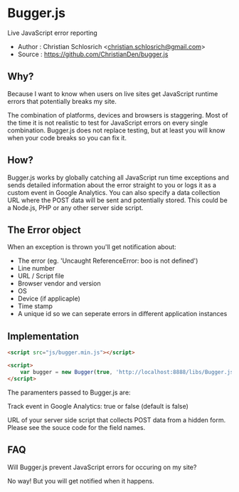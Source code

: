 # Bugger.js

Live JavaScript error reporting

* Author    : Christian Schlosrich <<christian.schlosrich@gmail.com>>
* Source    : https://github.com/ChristianDen/bugger.js

## Why?
Because I want to know when users on live sites get JavaScript runtime errors that potentially breaks my site.

The combination of platforms, devices and browsers is staggering. Most of the time it is not realistic to test for JavaScript errors on every single combination.
Bugger.js does not replace testing, but at least you will know when your code breaks so you can fix it.

## How?
Bugger.js works by globally catching all JavaScript run time exceptions and sends detailed information about the error straight to you or logs it as a custom event in Google Analytics.
You can also specify a data collection URL where the POST data will be sent and potentially stored. This could be a Node.js, PHP or any other server side script.

## The Error object
When an exception is thrown you'll get notification about:

* The error (eg. 'Uncaught ReferenceError: boo is not defined')
* Line number
* URL / Script file
* Browser vendor and version
* OS
* Device (if applicaple)
* Time stamp
* A unique id so we can seperate errors in different application instances

## Implementation

```html
<script src="js/bugger.min.js"></script>
```

```html
<script>
    var bugger = new Bugger(true, 'http://localhost:8888/libs/Bugger.js/test/collect.php');
</script>
```

The paramenters passed to Bugger.js are:

Track event in Google Analytics: true or false (default is false)

URL of your server side script that collects POST data from a hidden form. Please see the souce code for the field names.

## FAQ
Will Bugger.js prevent JavaScript errors for occuring on my site?

No way! But you will get notified when it happens.


